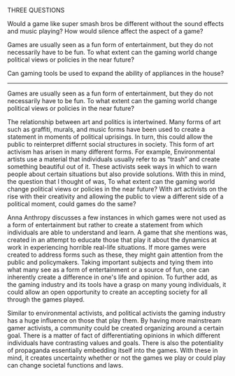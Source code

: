 <p>THREE QUESTIONS </p>
Would a game like super smash bros be different without the sound effects and music playing? How would silence affect the aspect of a game?


Games are usually seen as a fun form of entertainment, but they do not necessarily have to be fun. To what extent can the gaming world change political views or policies in the near future?

Can gaming tools be used to expand the ability of appliances in the house?






-------------------------------------------------------------------------------------------
<p>Games are usually seen as a fun form of entertainment, but they do not necessarily have to be fun. To what extent can the gaming world change political views or policies in the near future?</p>

<p>The relationship between art and politics is intertwined. Many forms of art such as graffiti, murals, and music forms have been used to create a statement in moments of political uprisings. In turn, this could allow the public to reinterpret differnt social structures in society. This form of art activism has arisen in many different forms. For example, Environmental artists use a material that individuals usually refer to as “trash” and create something beautiful out of it. These activists seek ways in which to warn people about certain situations but also provide solutions. With this in mind, the question that I thought of was, To what extent can the gaming world change political views or policies in the near future? With art activists on the rise with their creativity and allowing the public to view a different side of a political moment, could games do the same?</p>

<p>Anna Anthropy discusses a few instances in which games were not used as a form of entertainment but rather to create a statement from which individuals are able to understand and learn. A game that she mentions was, created in an attempt to educate those that play it about the dynamics at work in experiencing horrible real-life situations. If more games were created to address forms such as these, they might gain attention from the public and policymakers. Taking important subjects and tying them into what many see as a form of entertainment or a source of fun, one can inherently create a difference in one's life and opinion. To further add, as the gaming industry and its tools have a grasp on many young individuals, it could allow an open opportunity to create an accepting society for all through the games played.</p>

<p>Similar to environmental activists, and political activists the gaming industry has a huge influence on those that play them. By having more mainstream gamer activists, a community could be created organizing around a certain goal. There is a matter of fact of differentiating opinions in which different individuals have contrasting values and goals. There is also the potentiality of propaganda essentially embedding itself into the games. With these in mind, it creates uncertainty whether or not the games we play or could play can change societal functions and laws. </p>
